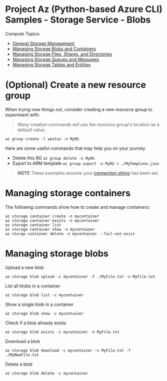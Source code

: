 # Project Az (Python-based Azure CLI) Samples - Storage Service - Blobs

Compute Topics:
* [General Storage Management](management.md)
* [Managing Storage Blobs and Containers](blobs.md)
* [Managing Storage Files, Shares, and Directories](files.md)
* [Managing Storage Queues and Messages](queues.md)
* [Managing Storage Tables and Entities](tables.md)

# (Optional) Create a new resource group
When trying new things out, consider creating a new resource group to experiment with:
> Many creation commands will use the resource group's location as a default value.
```
az group create -l westus -n MyRG
```

Here are some useful commands that may help you on your journey
* Delete this RG `az group delete -n MyRG`
* Export to ARM template `az group export -n MyRG > ./MyTemplate.json`

> **NOTE** These examples assume your [connection string](management.md) has been set.

# Managing storage containers

The following commands show how to create and manage containers:
```
az storage container create -n mycontainer
az storage container exists -n mycontainer
az storage container list
az storage container show -n mycontainer
az storge container delete -n mycontainer --fail-not-exist
```

# Managing storage blobs

Upload a new blob
```
az storage blob upload -c mycontainer -f ./MyFile.txt -n MyFile.txt
```

List all blobs in a container
```
az storage blob list -c mycontainer
```

Show a single blob in a container
```
az storage blob show -c mycontainer
```

Check if a blob already exists
```
az storage blob exists -c mycontainer -n MyFile.txt
```

Download a blob
```
az storage blob download -c mycontainer -n MyFile.txt -f ./MyNewFile.txt
```

Delete a blob
```
az storage blob delete -c mycontainer
```
